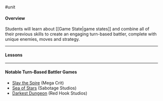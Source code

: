 #unit

#### Overview

Students will learn about [[Game State|game states]] and combine all of their previous skills to create an engaging turn-based battler, complete with unique enemies, moves and strategy.

---
#### Lessons


----
#### Notable Turn-Based Battler Games

- [Slay the Spire](https://store.steampowered.com/app/646570/Slay_the_Spire/) (Mega Crit)
- [Sea of Stars](https://store.steampowered.com/app/1244090/Sea_of_Stars/) (Sabotage Studios)
- [Darkest Dungeon](https://store.steampowered.com/app/262060/Darkest_Dungeon/) (Red Hook Studios)